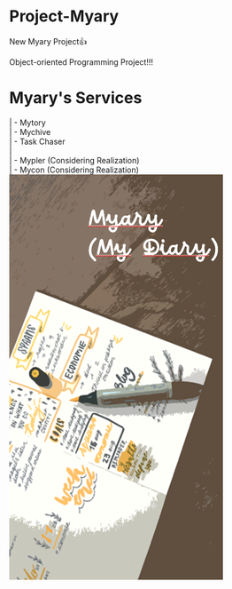 # Project-Myary
New Myary Project👍

Object-oriented Programming Project!!!

# Myary's Services  
| - Mytory  
| - Mychive  
| - Task Chaser  
|  
| - Mypler (Considering Realization)  
| - Mycon  (Considering Realization)  
![newsplash](newsplash.png)
